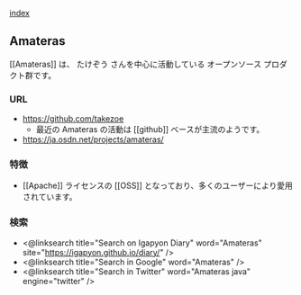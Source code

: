 [index](https://igapyon.github.io/diary/keyword/index.html)

## Amateras

[[Amateras]] は、 たけぞう さんを中心に活動している オープンソース プロダクト群です。

### URL

* https://github.com/takezoe
  * 最近の Amateras の活動は [[github]] ベースが主流のようです。
* https://ja.osdn.net/projects/amateras/

### 特徴

* [[Apache]] ライセンスの [[OSS]] となっており、多くのユーザーにより愛用されています。

### 検索

* <@linksearch title="Search on Igapyon Diary" word="Amateras" site="https://igapyon.github.io/diary/" />
* <@linksearch title="Search in Google" word="Amateras" />
* <@linksearch title="Search in Twitter" word="Amateras java" engine="twitter" />
